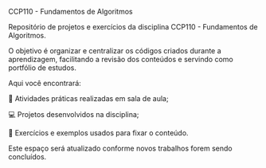 CCP110 - Fundamentos de Algoritmos

Repositório de projetos e exercícios da disciplina CCP110 - Fundamentos de Algoritmos.

O objetivo é organizar e centralizar os códigos criados durante a aprendizagem, facilitando a revisão dos conteúdos e servindo como portfólio de estudos.

Aqui você encontrará:

📂 Atividades práticas realizadas em sala de aula;

💻 Projetos desenvolvidos na disciplina;

📝 Exercícios e exemplos usados para fixar o conteúdo.


Este espaço será atualizado conforme novos trabalhos forem sendo concluídos.
